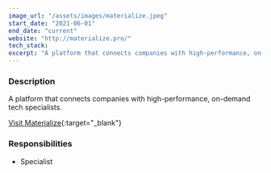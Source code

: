 ```yaml
---
image_url: "/assets/images/materialize.jpeg"
start_date: "2021-06-01"
end_date: "current"
website: "http://materialize.pro/"
tech_stack:
excerpt: "A platform that connects companies with high-performance, on-demand tech specialists."
---
```

### Description

A platform that connects companies with high-performance, on-demand tech specialists.

[Visit Materialize](http://materialize.pro/){:target="_blank"}

### Responsibilities

- Specialist